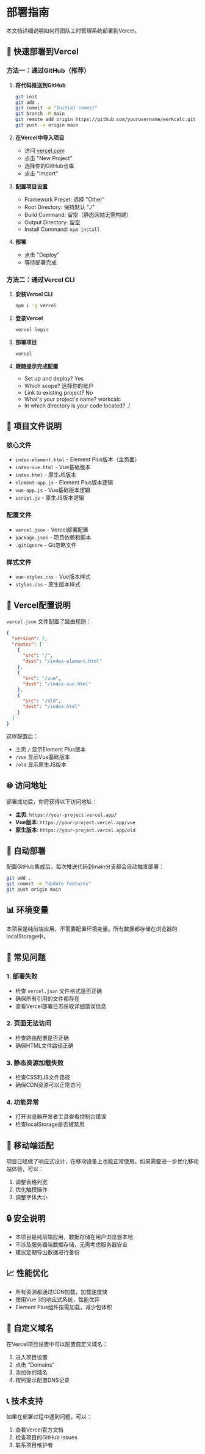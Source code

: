 # 部署指南

本文档详细说明如何将团队工时管理系统部署到Vercel。

## 🚀 快速部署到Vercel

### 方法一：通过GitHub（推荐）

1. **将代码推送到GitHub**
   ```bash
   git init
   git add .
   git commit -m "Initial commit"
   git branch -M main
   git remote add origin https://github.com/yourusername/workcalc.git
   git push -u origin main
   ```

2. **在Vercel中导入项目**
   - 访问 [vercel.com](https://vercel.com)
   - 点击 "New Project"
   - 选择你的GitHub仓库
   - 点击 "Import"

3. **配置项目设置**
   - Framework Preset: 选择 "Other"
   - Root Directory: 保持默认 "./"
   - Build Command: 留空（静态网站无需构建）
   - Output Directory: 留空
   - Install Command: `npm install`

4. **部署**
   - 点击 "Deploy"
   - 等待部署完成

### 方法二：通过Vercel CLI

1. **安装Vercel CLI**
   ```bash
   npm i -g vercel
   ```

2. **登录Vercel**
   ```bash
   vercel login
   ```

3. **部署项目**
   ```bash
   vercel
   ```

4. **跟随提示完成配置**
   - Set up and deploy? Yes
   - Which scope? 选择你的账户
   - Link to existing project? No
   - What's your project's name? workcalc
   - In which directory is your code located? ./

## 📁 项目文件说明

### 核心文件
- `index-element.html` - Element Plus版本（主页面）
- `index-vue.html` - Vue基础版本
- `index.html` - 原生JS版本
- `element-app.js` - Element Plus版本逻辑
- `vue-app.js` - Vue基础版本逻辑
- `script.js` - 原生JS版本逻辑

### 配置文件
- `vercel.json` - Vercel部署配置
- `package.json` - 项目依赖和脚本
- `.gitignore` - Git忽略文件

### 样式文件
- `vue-styles.css` - Vue版本样式
- `styles.css` - 原生版本样式

## 🔧 Vercel配置说明

`vercel.json` 文件配置了路由规则：

```json
{
  "version": 2,
  "routes": [
    {
      "src": "/",
      "dest": "/index-element.html"
    },
    {
      "src": "/vue",
      "dest": "/index-vue.html"
    },
    {
      "src": "/old",
      "dest": "/index.html"
    }
  ]
}
```

这样配置后：
- 主页 `/` 显示Element Plus版本
- `/vue` 显示Vue基础版本
- `/old` 显示原生JS版本

## 🌐 访问地址

部署成功后，你将获得以下访问地址：

- **主页**: `https://your-project.vercel.app/`
- **Vue版本**: `https://your-project.vercel.app/vue`
- **原生版本**: `https://your-project.vercel.app/old`

## 🔄 自动部署

配置GitHub集成后，每次推送代码到main分支都会自动触发部署：

```bash
git add .
git commit -m "Update features"
git push origin main
```

## 📊 环境变量

本项目是纯前端应用，不需要配置环境变量。所有数据都存储在浏览器的localStorage中。

## 🐛 常见问题

### 1. 部署失败
- 检查 `vercel.json` 文件格式是否正确
- 确保所有引用的文件都存在
- 查看Vercel部署日志获取详细错误信息

### 2. 页面无法访问
- 检查路由配置是否正确
- 确保HTML文件路径正确

### 3. 静态资源加载失败
- 检查CSS和JS文件路径
- 确保CDN资源可以正常访问

### 4. 功能异常
- 打开浏览器开发者工具查看控制台错误
- 检查localStorage是否被禁用

## 📱 移动端适配

项目已经做了响应式设计，在移动设备上也能正常使用。如果需要进一步优化移动端体验，可以：

1. 调整表格列宽
2. 优化触摸操作
3. 调整字体大小

## 🔒 安全说明

- 本项目是纯前端应用，数据存储在用户浏览器本地
- 不涉及服务器端数据存储，无需考虑服务器安全
- 建议定期导出数据进行备份

## 📈 性能优化

- 所有资源都通过CDN加载，加载速度快
- 使用Vue 3的响应式系统，性能优异
- Element Plus组件按需加载，减少包体积

## 🎯 自定义域名

在Vercel项目设置中可以配置自定义域名：

1. 进入项目设置
2. 点击 "Domains"
3. 添加你的域名
4. 按照提示配置DNS记录

## 📞 技术支持

如果在部署过程中遇到问题，可以：

1. 查看Vercel官方文档
2. 检查项目的GitHub Issues
3. 联系项目维护者
